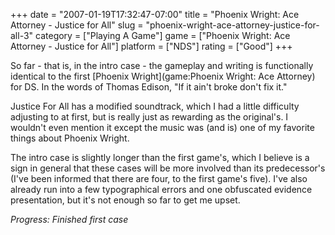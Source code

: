 +++
date = "2007-01-19T17:32:47-07:00"
title = "Phoenix Wright: Ace Attorney - Justice for All"
slug = "phoenix-wright-ace-attorney-justice-for-all-3"
category = ["Playing A Game"]
game = ["Phoenix Wright: Ace Attorney - Justice for All"]
platform = ["NDS"]
rating = ["Good"]
+++

So far - that is, in the intro case - the gameplay and writing is functionally identical to the first [Phoenix Wright](game:Phoenix Wright: Ace Attorney) for DS.  In the words of Thomas Edison, "If it ain't broke don't fix it."

Justice For All has a modified soundtrack, which I had a little difficulty adjusting to at first, but is really just as rewarding as the original's.  I wouldn't even mention it except the music was (and is) one of my favorite things about Phoenix Wright.

The intro case is slightly longer than the first game's, which I believe is a sign in general that these cases will be more involved than its predecessor's (I've been informed that there are four, to the first game's five).  I've also already run into a few typographical errors and one obfuscated evidence presentation, but it's not enough so far to get me upset.

<i>Progress: Finished first case</i>